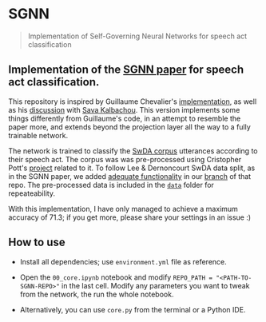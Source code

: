 # SGNN

> Implementation of Self-Governing Neural Networks for speech act classification

## Implementation of the [SGNN paper](https://www.aclweb.org/anthology/D19-1402.pdf) for speech act classification.
This repository is inspired by Guillaume Chevalier's [implementation](https://github.com/guillaume-chevalier/SGNN-Self-Governing-Neural-Networks-Projection-Layer), as well as his [discussion](https://github.com/guillaume-chevalier/SGNN-Self-Governing-Neural-Networks-Projection-Layer/issues/1) with [Sava Kalbachou](https://github.com/thinline).
This version implements some things differently from Guillaume's code, in an attempt to resemble the paper more, and extends beyond the projection layer all the way to a fully trainable network.

The network is trained to classify the [SwDA corpus](https://web.stanford.edu/~jurafsky/ws97/) utterances according to their speech act. The corpus was was pre-processed using Cristopher Pott's [project](https://github.com/cgpotts/swda/) related to it. To follow Lee & Dernoncourt SwDA data split, as in the SGNN paper, we added [adequate functionality](https://github.com/glicerico/swda/blob/data_split/create_sets.py) in our [branch](https://github.com/glicerico/swda/tree/data_split) of that repo. The pre-processed data is included in the [`data`](data) folder for repeateability.

With this implementation, I have only managed to achieve a maximum accuracy of 71.3; if you get more, please share your settings in an issue :)

## How to use

- Install all dependencies; use `environment.yml` file as reference.

- Open the `00_core.ipynb` notebook and modify `REPO_PATH = "<PATH-TO-SGNN-REPO>"` in the last cell. Modify any parameters you want to tweak from the network, the run the whole notebook.

- Alternatively, you can use `core.py` from the terminal or a Python IDE.
